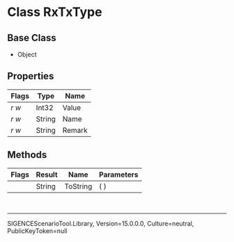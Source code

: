 # Class RxTxType
## Base Class
- Object
## Properties
Flags|Type|Name
-|-|-
*r* *w*|Int32|Value
*r* *w*|String|Name
*r* *w*|String|Remark
## Methods
Flags|Result|Name|Parameters
-|-|-|-
&nbsp;|String|ToString|( )

<br /><hr />
SIGENCEScenarioTool.Library, Version=15.0.0.0, Culture=neutral, PublicKeyToken=null
